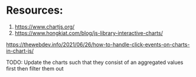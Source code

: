 # Resources:

1. https://www.chartjs.org/
2. https://www.hongkiat.com/blog/js-library-interactive-charts/

https://thewebdev.info/2021/06/26/how-to-handle-click-events-on-charts-in-chart-js/

TODO:
Update the charts such that they consist of an aggregated values first then filter them out
